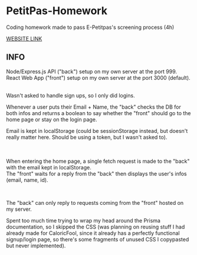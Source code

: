 # PetitPas-Homework
Coding homework made to pass E-Petitpas's screening process (4h)

[WEBSITE LINK](http://54.37.69.170:3000/)

## INFO

Node/Express.js API ("back") setup on my own server at the port 999. <br>
React Web App ("front") setup on my own server at the port 3000 (default).
<br><br>

Wasn't asked to handle sign ups, so I only did logins.

Whenever a user puts their Email + Name, the "back" checks the DB for both infos and returns a boolean to say whether the "front" should go to the home page or stay on the login page.

Email is kept in localStorage (could be sessionStorage instead, but doesn't really matter here. Should be using a token, but I wasn't asked to).

<br><br>
When entering the home page, a single fetch request is made to the "back" with the email kept in localStorage.
<br>
The "front" waits for a reply from the "back" then displays the user's infos (email, name, id).

<br>

The "back" can only reply to requests coming from the "front" hosted on my server.

Spent too much time trying to wrap my head around the Prisma documentation, so I skipped the CSS (was planning on reusing stuff I had already made for CaloricFool, since it already has a perfectly functional signup/login page, so there's some fragments of unused CSS I copypasted but never implemented).
